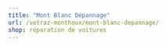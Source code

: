 ```yaml
---
title: "Mont Blanc Dépannage"
url: /vetraz-monthoux/mont-blanc-depannage/
shop: réparation de voitures
---
```


